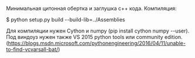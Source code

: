 Минимальная цитонная обертка и заглушка с++ кода.
Компиляция:

$ python setup.py build --build-lib=../Assemblies

Для компиляции нужен Cython и numpy (pip install cython numpy --user). Под виндоуз нужен также VS 2015 python tools или community edition.
(https://blogs.msdn.microsoft.com/pythonengineering/2016/04/11/unable-to-find-vcvarsall-bat/)
